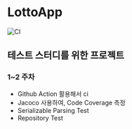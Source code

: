 # LottoApp

![CI](https://github.com/namjackson/LottoApp/workflows/CI/badge.svg?branch=master)

## 테스트 스터디를 위한 프로젝트

### 1~2 주차
- Github Action 활용해서 ci
- Jacoco 사용하여, Code Coverage 측정
- Serializable Parsing Test
- Repository Test
